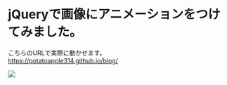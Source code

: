 # jQueryで画像にアニメーションをつけてみました。

こちらのURLで実際に動かせます。  
https://potatoapple314.github.io/blog/


<img src="https://latex.codecogs.com/gif.latex?\int_a^bf(x)dx" />


